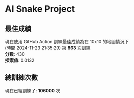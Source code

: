 
# AI Snake Project

## **最佳成績**
現在使用 GitHub Action 訓練最佳成績為在 10x10 的地圖情況下  
(時間 2024-11-23 21:35:29) 第 **863** 次訓練  
**分數**: 430  
**探索值**: 0.0132

## 總訓練次數
現在已經訓練了: **106000** 次
